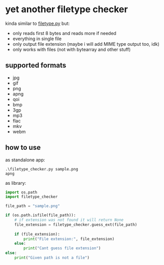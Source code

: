 # yet another filetype checker

kinda similar to [filetype.py](https://github.com/h2non/filetype.py) but:
- only reads first 8 bytes and reads more if needed
- everything in single file
- only output file extension (maybe i will add MIME type output too, idk)
- only works with files (not with bytearray and other stuff)

## supported formats
- jpg
- gif
- png
- apng
- qoi
- bmp
- 3gp
- mp3
- flac
- mkv
- webm

## how to use
as standalone app:
```shell
.\filetype_checker.py sample.png
apng
```

as library:
```python
import os.path
import filetype_checker

file_path = "sample.png"

if (os.path.isfile(file_path)):
    # if extension was not found it will return None
    file_extension = filetype_checker.guess_ext(file_path)
    
    if (file_extension):
        print("File extension:", file_extension)
    else:
        print("Cant guess file extension")
else:
    print("Given path is not a file")
```